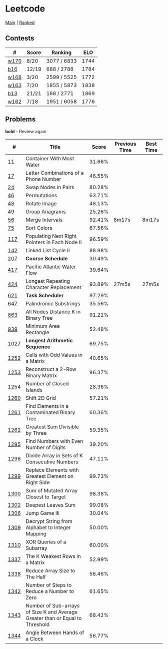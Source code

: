 # Leetcode

[Main](https://leetcode.com/0x77756f6e/) | [Ranked](https://leetcode.com/0x77756f6e/)

## Contests

| # | Score | Ranking | ELO |
| -------------------------------------------------------- | ----- | ----------- | ---- |
| [w170](https://leetcode.com/contest/weekly-contest-170)  | 8/20  | 3077 / 6833 | 1744
| [b16](https://leetcode.com/contest/biweekly-contest-16)  | 12/19 | 688 / 2788  | 1784 |
| [w168](https://leetcode.com/contest/weekly-contest-168)  | 3/20  | 2599 / 5525 | 1772 |
| [w163](https://leetcode.com/contest/weekly-contest-163)  | 7/20  | 1855 / 5873 | 1838 |
| [b13](https://leetcode.com/contest/biweekly-contest-13)  | 21/21 | 168 / 2771  | 1869 |
| [w162](https://leetcode.com/contest/weekly-contest-162)  | 7/18  | 1951 / 6058 | 1776 |

## Problems

**bold** - Review again

| # | Title | Score | Previous Time | Best Time |
| - | - | - | - | - |
| [11](https://leetcode.com/problems/container-with-most-water/) | Container With Most Water | 31.66% |
| [17](https://leetcode.com/problems/letter-combinations-of-a-phone-number/) | Letter Combinations of a Phone Number | 46.55% |
| [24](https://leetcode.com/problems/swap-nodes-in-pairs/) | Swap Nodes in Pairs | 80.28% |
| [46](https://leetcode.com/problems/permutations/) | Permutations | 63.71% |
| [48](https://leetcode.com/problems/rotate-image/) | Rotate Image | 48.13% |
| [49](https://leetcode.com/problems/group-anagrams/) | Group Anagrams | 25.26% |
| [56](https://leetcode.com/problems/merge-intervals/) | Merge Intervals | 92.41% | 8m17s | 8m17s
| [75](https://leetcode.com/problems/sort-colors/) | Sort Colors | 67.56% |
| [117](https://leetcode.com/problems/populating-next-right-pointers-in-each-node-ii/description/) | Populating Next Right Pointers in Each Node II | 96.59% |
| [142](https://leetcode.com/problems/linked-list-cycle-ii/) | Linked List Cycle II | 88.98% |
| [207](https://leetcode.com/problems/course-schedule/) | **Course Schedule** | 30.49% |
| [417](https://leetcode.com/problems/pacific-atlantic-water-flow/)| Pacific Atlantic Water Flow | 39.64% |
| [424](https://leetcode.com/problems/longest-repeating-character-replacement/) | Longest Repeating Character Replacement | 93.89% | 27m5s | 27m5s |
| [621](https://leetcode.com/problems/task-scheduler/) | **Task Scheduler** | 97.29% |
| [647](https://leetcode.com/problems/palindromic-substrings/) | Palindromic Substrings | 35.56% |
| [863](https://leetcode.com/problems/all-nodes-distance-k-in-binary-tree/) | All Nodes Distance K in Binary Tree | 91.22% |
| [939](https://leetcode.com/problems/minimum-area-rectangle/) | Minimum Area Rectangle | 52.48% |
| [1027](https://leetcode.com/problems/longest-arithmetic-sequence/) | **Longest Arithmetic Sequence** | 69.75% |
| [1252](https://leetcode.com/problems/cells-with-odd-values-in-a-matrix/) | Cells with Odd Values in a Matrix | 40.65% |
| [1253](https://leetcode.com/problems/reconstruct-a-2-row-binary-matrix/) | Reconstruct a 2-Row Binary Matrix | 96.37% |
| [1254](https://leetcode.com/problems/number-of-closed-islands/) | Number of Closed Islands | 28.36% |
| [1260](https://leetcode.com/problems/shift-2d-grid/submissions/) | Shift 2D Grid | 57.21% |
| [1261](https://leetcode.com/problems/find-elements-in-a-contaminated-binary-tree/) | Find Elements in a Contaminated Binary Tree | 60.36% |
| [1262](https://leetcode.com/problems/greatest-sum-divisible-by-three/) | Greatest Sum Divisible by Three | 59.35% |
| [1295](https://leetcode.com/problems/find-numbers-with-even-number-of-digits/) | Find Numbers with Even Number of Digits | 39.20% |
| [1296](https://leetcode.com/problems/divide-array-in-sets-of-k-consecutive-numbers/) | Divide Array in Sets of K Consecutive Numbers | 47.11% |
| [1299](https://leetcode.com/problems/replace-elements-with-greatest-element-on-right-side/) | Replace Elements with Greatest Element on Right Side | 99.73% |
| [1300](https://leetcode.com/problems/sum-of-mutated-array-closest-to-target/) | Sum of Mutated Array Closest to Target | 98.38% |
| [1302](https://leetcode.com/problems/deepest-leaves-sum/) | Deepest Leaves Sum | 99.08% |
| [1306](https://leetcode.com/problems/jump-game-iii/) | Jump Game III | 30.04% |
| [1309](https://leetcode.com/problems/decrypt-string-from-alphabet-to-integer-mapping/) | Decrypt String from Alphabet to Integer Mapping | 50.00% |
| [1310](https://leetcode.com/problems/xor-queries-of-a-subarray/) | XOR Queries of a Subarray | 60.00% |
| [1337](https://leetcode.com/problems/the-k-weakest-rows-in-a-matrix/) | The K Weakest Rows in a Matrix | 52.99% |
| [1338](https://leetcode.com/problems/reduce-array-size-to-the-half/) | Reduce Array Size to The Half | 56.46% |
| [1342](https://leetcode.com/problems/number-of-steps-to-reduce-a-number-to-zero/) | Number of Steps to Reduce a Number to Zero | 61.65% |
| [1343](https://leetcode.com/problems/number-of-sub-arrays-of-size-k-and-average-greater-than-or-equal-to-threshold/) | Number of Sub-arrays of Size K and Average Greater than or Equal to Threshold | 68.42% |
| [1344](https://leetcode.com/problems/angle-between-hands-of-a-clock/) | Angle Between Hands of a Clock | 56.77% |
